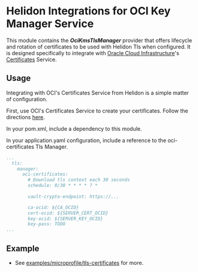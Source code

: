 # Helidon Integrations for OCI Key Manager Service

This module contains the **_OciKmsTlsManager_** provider that offers lifecycle and rotation of certificates to be used with Helidon Tls when configured. It is designed specifically to integrate with [Oracle Cloud Infrastructure](https://www.oracle.com/cloud)'s [Certificates](https://www.oracle.com/security/cloud-security/ssl-tls-certificates) Service.

## Usage
Integrating with OCI's Certificates Service from Helidon is a simple matter of configuration.

First, use OCI's Certificates Service to create your certificates. Follow the directions [here](https://docs.oracle.com/en-us/iaas/Content/certificates/home.htm).

In your pom.xml, include a dependency to this module.

In your application.yaml configuration, include a reference to the oci-certificates Tls Manager.

```yaml
...
  tls:
    manager:
      oci-certificates:
        # Download tls context each 30 seconds
        schedule: 0/30 * * * * ? *
        
        vault-crypto-endpoint: https://...

        ca-ocid: ${CA_OCID}
        cert-ocid: ${SERVER_CERT_OCID}
        key-ocid: ${SERVER_KEY_OCID}
        key-pass: TODO
...
```

## Example
* See [examples/microprofile/tls-certificates](../../../examples/microprofile/oci-tls-certificates) for more.
